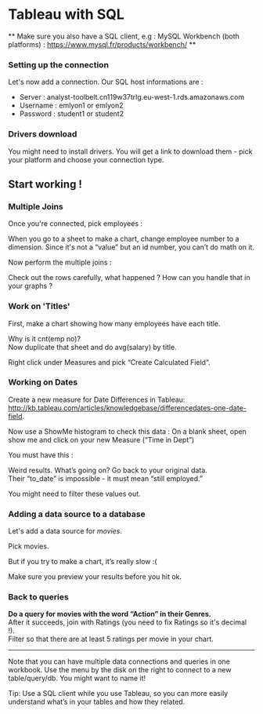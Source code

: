 # Tableau with SQL

** Make sure you also have a SQL client, e.g : MySQL Workbench (both platforms) : https://www.mysql.fr/products/workbench/ **

### Setting up the connection
Let's now add a connection. Our SQL host informations are :
* Server : analyst-toolbelt.cn119w37trlg.eu-west-1.rds.amazonaws.com
* Username : emlyon1 or emlyon2
* Password : student1 or student2

### Drivers download
You might need to install drivers.
You will get a link to download them - pick your
platform and choose your connection type.

## Start working !
### Multiple Joins
Once you're connected, pick employees :

When you go to a sheet to make a chart, change employee number to a dimension. Since it's not a “value” but an id number, you can’t do math
on it.

Now perform the multiple joins :

Check out the rows carefully, what happened ? How can you handle that in your graphs ?

### Work on 'Titles'
First, make a chart showing how many employees have each title.

Why is it cnt(emp no)?  
Now duplicate that sheet and do avg(salary) by title.

Right click under Measures and pick “Create Calculated Field”.

### Working on Dates
Create a new measure for Date Differences in Tableau: http://kb.tableau.com/articles/knowledgebase/differencedates-one-date-field.

Now use a ShowMe histogram to check this data : On a blank sheet, open show me and click on your new Measure (“Time in Dept”)

You must have this :

Weird results. What’s going on? Go back to your original data.  
Their “to_date” is impossible - it must mean “still employed.”

You might need to filter these values out.

### Adding a data source to a database
Let's add a data source for *movies*.

Pick movies.

But if you try to make a chart, it’s really slow :(

Make sure you preview your results before you hit ok.

### Back to queries
**Do a query for movies with the
word “Action” in their Genres.**  
After it succeeds, join with Ratings (you need to fix Ratings so it's decimal !).  
Filter so that there are at least 5 ratings per movie in your chart.

 ***
Note that you can have multiple data connections
and queries in one workbook.
Use the menu by the disk on the right to connect to a new table/query/db. You might want to name it!

Tip: Use a SQL client while you use Tableau, so you can more easily understand what’s in your tables and how they related.
